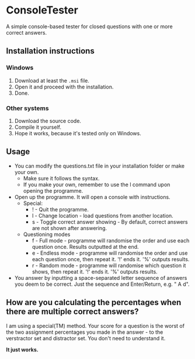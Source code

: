 # ConsoleTester
A simple console-based tester for closed questions with one or more correct answers.

## Installation instructions

### Windows

 1. Download at least the `.msi` file.
 2. Open it and proceed with the installation.
 3. Done.
 
### Other systems

 1. Download the source code.
 2. Compile it yourself.
 3. Hope it works, because it's tested only on Windows.

## Usage

* You can modify the questions.txt file in your installation folder or make your own.
  * Make sure it follows the syntax. 
  * If you make your own, remember to use the l command upon opening the programme.
* Open up the programme. It will open a console with instructions.
  * Special:
    * ! - Quit the programme.
    * l - Change location - load questions from another location.
    * s - Toggle correct answer showing - By default, correct answers are not shown after answering.
  * Questioning modes
    * f - Full mode     - programme will randomise the order and use each question once. Results outputted at the end.
    * e - Endless mode  - programme will randomise the order and use each question once, then repeat it. '!' ends it. '%' outputs results.
    * r - Random mode   - programme will randomise which question it shows, then repeat it. '!' ends it. '%' outputs results.
* You answer by inputting a space-separated letter sequence of answers you deem to be correct. Just the sequence and Enter/Return, e.g. " A d".
   
## How are you calculating the percentages when there are multiple correct answers?

I am using a special(TM) method. Your score for a question is the worst of the two assignment percentages you made in the answer - to the verstractor set and distractor set. You don't need to understand it. 

**It just works.**

  
